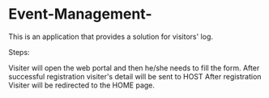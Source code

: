 # Event-Management-
This is an application that provides a solution for visitors' log. 

Steps:

Visiter will open the web portal and then he/she needs to fill the form.
After successful registration visiter's detail will be sent to HOST
After registration Visiter will be redirected to the HOME page.
